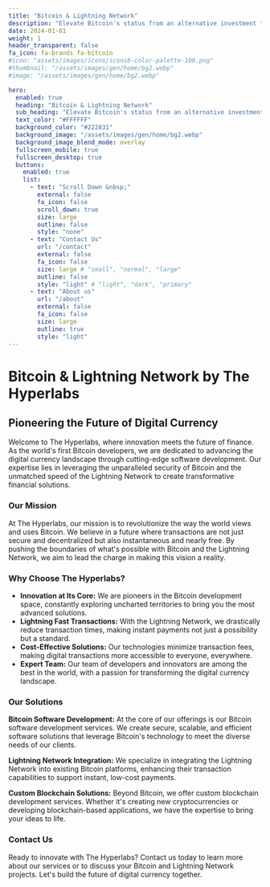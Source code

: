 ```yaml
---
title: "Bitcoin & Lightning Network"
description: "Elevate Bitcoin's status from an alternative investment to the core of global financial transactions."
date: 2024-01-01
weight: 1
header_transparent: false
fa_icon: fa-brands fa-bitcoin
#icon: "assets/images/icons/icons8-color-palette-100.png"
#thumbnail: "/assets/images/gen/home/bg2.webp"
#image: "/assets/images/gen/home/bg2.webp"

hero:
  enabled: true
  heading: "Bitcoin & Lightning Network"
  sub_heading: "Elevate Bitcoin's status from an alternative investment to the core of global financial transactions."
  text_color: "#FFFFFF"
  background_color: "#222831"
  background_image: "/assets/images/gen/home/bg2.webp"
  background_image_blend_mode: overlay
  fullscreen_mobile: true
  fullscreen_desktop: true
  buttons:
    enabled: true
    list:
      - text: "Scroll Down &nbsp;"
        external: false
        fa_icon: false
        scroll_down: true
        size: large
        outline: false
        style: "none"
      - text: "Contact Us"
        url: "/contact"
        external: false
        fa_icon: false
        size: large # "small", "normal", "large"
        outline: false
        style: "light" # "light", "dark", "primary"
      - text: "About us"
        url: "/about"
        external: false
        fa_icon: false
        size: large
        outline: true
        style: "light"
---
```

# Bitcoin & Lightning Network by The Hyperlabs

## Pioneering the Future of Digital Currency

Welcome to The Hyperlabs, where innovation meets the future of finance. As the world's first Bitcoin developers, we are dedicated to advancing the digital currency landscape through cutting-edge software development. Our expertise lies in leveraging the unparalleled security of Bitcoin and the unmatched speed of the Lightning Network to create transformative financial solutions.

### Our Mission

At The Hyperlabs, our mission is to revolutionize the way the world views and uses Bitcoin. We believe in a future where transactions are not just secure and decentralized but also instantaneous and nearly free. By pushing the boundaries of what's possible with Bitcoin and the Lightning Network, we aim to lead the charge in making this vision a reality.

### Why Choose The Hyperlabs?

- **Innovation at Its Core:** We are pioneers in the Bitcoin development space, constantly exploring uncharted territories to bring you the most advanced solutions.
- **Lightning Fast Transactions:** With the Lightning Network, we drastically reduce transaction times, making instant payments not just a possibility but a standard.
- **Cost-Effective Solutions:** Our technologies minimize transaction fees, making digital transactions more accessible to everyone, everywhere.
- **Expert Team:** Our team of developers and innovators are among the best in the world, with a passion for transforming the digital currency landscape.

### Our Solutions

**Bitcoin Software Development:** At the core of our offerings is our Bitcoin software development services. We create secure, scalable, and efficient software solutions that leverage Bitcoin's technology to meet the diverse needs of our clients.

**Lightning Network Integration:** We specialize in integrating the Lightning Network into existing Bitcoin platforms, enhancing their transaction capabilities to support instant, low-cost payments.

**Custom Blockchain Solutions:** Beyond Bitcoin, we offer custom blockchain development services. Whether it's creating new cryptocurrencies or developing blockchain-based applications, we have the expertise to bring your ideas to life.

### Contact Us

Ready to innovate with The Hyperlabs? Contact us today to learn more about our services or to discuss your Bitcoin and Lightning Network projects. Let's build the future of digital currency together.
